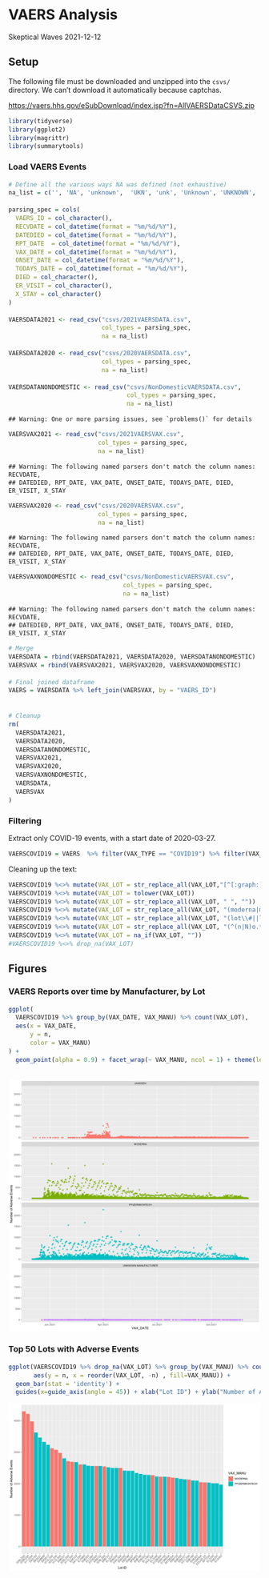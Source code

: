 VAERS Analysis
================
Skeptical Waves
2021-12-12

## Setup

The following file must be downloaded and unzipped into the `csvs/`
directory. We can’t download it automatically because captchas.

<https://vaers.hhs.gov/eSubDownload/index.jsp?fn=AllVAERSDataCSVS.zip>

``` r
library(tidyverse)
library(ggplot2)
library(magrittr)
library(summarytools)
```

### Load VAERS Events

``` r
# Define all the various ways NA was defined (not exhaustive)
na_list = c('', 'NA', 'unknown',  'UKN', 'unk', 'Unknown', 'UNKNOWN', 'n\\a', 'n/a', 'N/A', 'N\\A')

parsing_spec = cols(
  VAERS_ID = col_character(),
  RECVDATE = col_datetime(format = "%m/%d/%Y"),
  DATEDIED = col_datetime(format = "%m/%d/%Y"),
  RPT_DATE  = col_datetime(format = "%m/%d/%Y"),
  VAX_DATE = col_datetime(format = "%m/%d/%Y"),
  ONSET_DATE = col_datetime(format = "%m/%d/%Y"),
  TODAYS_DATE = col_datetime(format = "%m/%d/%Y"),
  DIED = col_character(),
  ER_VISIT = col_character(),
  X_STAY = col_character()
)

VAERSDATA2021 <- read_csv("csvs/2021VAERSDATA.csv",
                          col_types = parsing_spec,
                          na = na_list)

VAERSDATA2020 <- read_csv("csvs/2020VAERSDATA.csv",
                          col_types = parsing_spec,
                          na = na_list)

VAERSDATANONDOMESTIC <- read_csv("csvs/NonDomesticVAERSDATA.csv",
                                 col_types = parsing_spec,
                                 na = na_list)
```

    ## Warning: One or more parsing issues, see `problems()` for details

``` r
VAERSVAX2021 <- read_csv("csvs/2021VAERSVAX.csv",
                         col_types = parsing_spec,
                         na = na_list)
```

    ## Warning: The following named parsers don't match the column names: RECVDATE,
    ## DATEDIED, RPT_DATE, VAX_DATE, ONSET_DATE, TODAYS_DATE, DIED, ER_VISIT, X_STAY

``` r
VAERSVAX2020 <- read_csv("csvs/2020VAERSVAX.csv",
                         col_types = parsing_spec,
                         na = na_list)
```

    ## Warning: The following named parsers don't match the column names: RECVDATE,
    ## DATEDIED, RPT_DATE, VAX_DATE, ONSET_DATE, TODAYS_DATE, DIED, ER_VISIT, X_STAY

``` r
VAERSVAXNONDOMESTIC <- read_csv("csvs/NonDomesticVAERSVAX.csv",
                                col_types = parsing_spec,
                                na = na_list)
```

    ## Warning: The following named parsers don't match the column names: RECVDATE,
    ## DATEDIED, RPT_DATE, VAX_DATE, ONSET_DATE, TODAYS_DATE, DIED, ER_VISIT, X_STAY

``` r
# Merge
VAERSDATA = rbind(VAERSDATA2021, VAERSDATA2020, VAERSDATANONDOMESTIC)
VAERSVAX = rbind(VAERSVAX2021, VAERSVAX2020, VAERSVAXNONDOMESTIC)

# Final joined dataframe
VAERS = VAERSDATA %>% left_join(VAERSVAX, by = "VAERS_ID")


# Cleanup
rm(
  VAERSDATA2021,
  VAERSDATA2020,
  VAERSDATANONDOMESTIC,
  VAERSVAX2021,
  VAERSVAX2020,
  VAERSVAXNONDOMESTIC,
  VAERSDATA,
  VAERSVAX
)
```

### Filtering

Extract only COVID-19 events, with a start date of 2020-03-27.

``` r
VAERSCOVID19 = VAERS  %>% filter(VAX_TYPE == "COVID19") %>% filter(VAX_DATE >= "2020-12-01")
```

Cleaning up the text:

``` r
VAERSCOVID19 %<>% mutate(VAX_LOT = str_replace_all(VAX_LOT,"[^[:graph:]]", ""))
VAERSCOVID19 %<>% mutate(VAX_LOT = tolower(VAX_LOT))
VAERSCOVID19 %<>% mutate(VAX_LOT = str_replace_all(VAX_LOT, " ", ""))
VAERSCOVID19 %<>% mutate(VAX_LOT = str_replace_all(VAX_LOT, "(moderna|modern|moder|pfizer|pfz|pfr|janssen)", ""))
VAERSCOVID19 %<>% mutate(VAX_LOT = str_replace_all(VAX_LOT, "(lot\\#||lot\\:|lot)", ""))
VAERSCOVID19 %<>% mutate(VAX_LOT = str_replace_all(VAX_LOT, "(^(n|N)o.*|.*unknown.*|.*uknown.*|.*known.*|.*unav.*|.*un.*|.*Unknown.*|.*unk.*|n\\/a|nk|\\?|na)", NA_character_))
VAERSCOVID19 %<>% mutate(VAX_LOT = na_if(VAX_LOT, ""))
#VAERSCOVID19 %<>% drop_na(VAX_LOT)
```

## Figures

### VAERS Reports over time by Manufacturer, by Lot

``` r
ggplot(
  VAERSCOVID19 %>% group_by(VAX_DATE, VAX_MANU) %>% count(VAX_LOT),
  aes(x = VAX_DATE,
      y = n,
      color = VAX_MANU)
) +
  geom_point(alpha = 0.9) + facet_wrap(~ VAX_MANU, ncol = 1) + theme(legend.position =
                                                                       "none") + ylab("Number of Adverse Events")
```

![](./figures/reports%20over%20time-1.png)<!-- -->

### Top 50 Lots with Adverse Events

``` r
ggplot(VAERSCOVID19 %>% drop_na(VAX_LOT) %>% group_by(VAX_MANU) %>% count(VAX_LOT) %>% ungroup() %>% slice_max(n, n = 50),
       aes(y = n, x = reorder(VAX_LOT, -n) , fill=VAX_MANU)) +
  geom_bar(stat = 'identity') +
  guides(x=guide_axis(angle = 45)) + xlab("Lot ID") + ylab("Number of Adverse Events")
```

![](./figures/report%20frequency-1.png)<!-- -->
